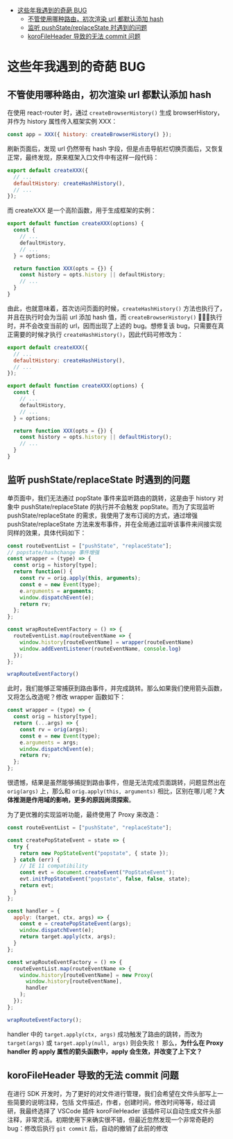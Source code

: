 <!-- TOC -->

- [这些年我遇到的奇葩 BUG](#这些年我遇到的奇葩-bug)
    - [不管使用哪种路由，初次渲染 url 都默认添加 hash](#不管使用哪种路由初次渲染-url-都默认添加-hash)
    - [监听 pushState/replaceState 时遇到的问题](#监听-pushstatereplacestate-时遇到的问题)
    - [koroFileHeader 导致的无法 commit 问题](#korofileheader-导致的无法-commit-问题)

<!-- /TOC -->

# 这些年我遇到的奇葩 BUG

## 不管使用哪种路由，初次渲染 url 都默认添加 hash

在使用 react-router 时，通过 `createBrowserHistory()` 生成 browserHistory，并作为 history 属性传入框架实例 XXX：

```js
const app = XXX({ history: createBrowserHistory() });
```

刷新页面后，发现 url 仍然带有 hash 字段，但是点击导航栏切换页面后，又恢复正常，最终发现，原来框架入口文件中有这样一段代码：

```js
export default createXXX({
  // ...
  defaultHistory: createHashHistory(),
  // ...
});
```

而 createXXX 是一个高阶函数，用于生成框架的实例：

```js
export default function createXXX(options) {
  const {
    // ...
    defaultHistory,
    // ...
  } = options;

  return function XXX(opts = {}) {
    const history = opts.history || defaultHistory;
    // ...
  }
}
```

由此，也就意味着，首次访问页面的时候，`createHashHistory()` 方法也执行了，并且在执行时会为当前 url 添加 hash 值，而 `createBrowserHistory()` 执行时，并不会改变当前的 url，因而出现了上述的 bug。想修复该 bug，只需要在真正需要的时候才执行 `createHashHistory()`，因此代码可修改为：

```js
export default createXXX({
  // ...
  defaultHistory: createHashHistory(),
  // ...
});

export default function createXXX(options) {
  const {
    // ...
    defaultHistory,
    // ...
  } = options;

  return function XXX(opts = {}) {
    const history = opts.history || defaultHistory();
    // ...
  }
}
```

## 监听 pushState/replaceState 时遇到的问题

单页面中，我们无法通过 popState 事件来监听路由的跳转，这是由于 history 对象中 pushState/replaceState 的执行并不会触发 popState。而为了实现监听 pushState/replaceState 的需求，我使用了发布订阅的方式，通过增强 pushState/replaceState 方法来发布事件，并在全局通过监听该事件来间接实现同样的效果，具体代码如下：

```js
const routeEventList = ["pushState", "replaceState"];
// popstate/hashchange 事件增强
const wrapper = (type) => {
  const orig = history[type];
  return function() {
    const rv = orig.apply(this, arguments);
    const e = new Event(type);
    e.arguments = arguments;
    window.dispatchEvent(e);
    return rv;
  };
};

const wrapRouteEventFactory = () => {
  routeEventList.map(routeEventName => {
    window.history[routeEventName] = wrapper(routeEventName)
    window.addEventListener(routeEventName, console.log)
  });
};

wrapRouteEventFactory()
```

此时，我们能够正常捕获到路由事件，并完成跳转。那么如果我们使用箭头函数，又将怎么改造呢？修改 wrapper 函数如下：

```js
const wrapper = (type) => {
  const orig = history[type];
  return (...args) => {
    const rv = orig(args);
    const e = new Event(type);
    e.arguments = args;
    window.dispatchEvent(e);
    return rv;
  };
};
```

很遗憾，结果是虽然能够捕捉到路由事件，但是无法完成页面跳转，问题显然出在 `orig(args)` 上，那么和 `orig.apply(this, arguments)` 相比，区别在哪儿呢？**大体推测是作用域的影响，更多的原因尚须探索**。

为了更优雅的实现监听功能，最终使用了 Proxy 来改造：

```js
const routeEventList = ["pushState", "replaceState"];

const createPopStateEvent = state => {
  try {
    return new PopStateEvent("popstate", { state });
  } catch (err) {
    // IE 11 compatibility
    const evt = document.createEvent("PopStateEvent");
    evt.initPopStateEvent("popstate", false, false, state);
    return evt;
  }
};

const handler = {
  apply: (target, ctx, args) => {
    const e = createPopStateEvent(args);
    window.dispatchEvent(e);
    return target.apply(ctx, args);
  }
};

const wrapRouteEventFactory = () => {
  routeEventList.map(routeEventName => {
    window.history[routeEventName] = new Proxy(
      window.history[routeEventName],
      handler
    );
  });
};

wrapRouteEventFactory();
```

handler 中的 `target.apply(ctx, args)` 成功触发了路由的跳转，而改为 `target(args)` 或 `target.apply(null, args)` 则会失败！
那么，**为什么在 Proxy handler 的 apply 属性的箭头函数中，apply 会生效，并改变了上下文？**

## koroFileHeader 导致的无法 commit 问题

在进行 SDK 开发时，为了更好的对文件进行管理，我们会希望在文件头部写上一些简要的说明注释，包括 文件描述，作者，创建时间，修改时间等等，经过调研，我最终选择了 VSCode 插件 koroFileHeader 该插件可以自动生成文件头部注释，非常灵活。初期使用下来确实很不错，但最近忽然发现一个非常奇葩的 bug：修改后执行 `git commit` 后，自动的撤销了此前的修改